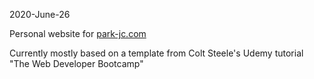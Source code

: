 2020-June-26

Personal website for [park-jc.com](park-jc.com)

Currently mostly based on a template from Colt Steele's Udemy tutorial "The Web Developer Bootcamp"
